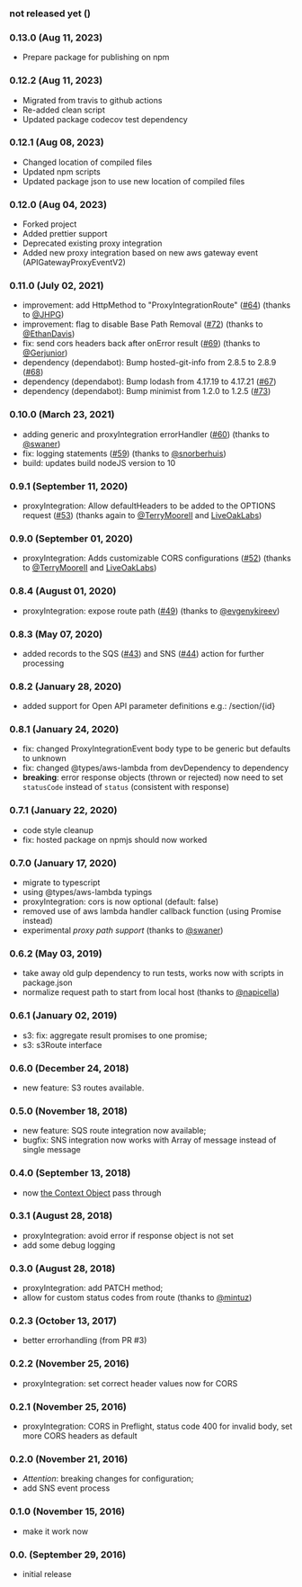 ### not released yet ()

### 0.13.0 (Aug 11, 2023)

-   Prepare package for publishing on npm

### 0.12.2 (Aug 11, 2023)

-   Migrated from travis to github actions
-   Re-added clean script
-   Updated package codecov test dependency

### 0.12.1 (Aug 08, 2023)

-   Changed location of compiled files
-   Updated npm scripts
-   Updated package json to use new location of compiled files

### 0.12.0 (Aug 04, 2023)

-   Forked project
-   Added prettier support
-   Deprecated existing proxy integration
-   Added new proxy integration based on new aws gateway event (APIGatewayProxyEventV2)

### 0.11.0 (July 02, 2021)

-   improvement: add HttpMethod to "ProxyIntegrationRoute" ([#64](https://github.com/spring-media/aws-lambda-router/pull/64)) (thanks to [@JHPG](https://github.com/JHPG))
-   improvement: flag to disable Base Path Removal ([#72](https://github.com/spring-media/aws-lambda-router/pull/72)) (thanks to [@EthanDavis](https://github.com/EthanDavis))
-   fix: send cors headers back after onError result ([#69](https://github.com/spring-media/aws-lambda-router/pull/69)) (thanks to [@Gerjunior](https://github.com/Gerjunior))
-   dependency (dependabot): Bump hosted-git-info from 2.8.5 to 2.8.9 ([#68](https://github.com/spring-media/aws-lambda-router/pull/68))
-   dependency (dependabot): Bump lodash from 4.17.19 to 4.17.21 ([#67](https://github.com/spring-media/aws-lambda-router/pull/67))
-   dependency (dependabot): Bump minimist from 1.2.0 to 1.2.5 ([#73](https://github.com/spring-media/aws-lambda-router/pull/73))

### 0.10.0 (March 23, 2021)

-   adding generic and proxyIntegration errorHandler ([#60](https://github.com/spring-media/aws-lambda-router/pull/60)) (thanks to [@swaner](https://github.com/swaner))
-   fix: logging statements ([#59](https://github.com/spring-media/aws-lambda-router/pull/59)) (thanks to [@snorberhuis](https://github.com/snorberhuis))
-   build: updates build nodeJS version to 10

### 0.9.1 (September 11, 2020)

-   proxyIntegration: Allow defaultHeaders to be added to the OPTIONS request ([#53](https://github.com/spring-media/aws-lambda-router/pull/53)) (thanks again to [@TerryMooreII](https://github.com/TerryMooreII) and [LiveOakLabs](https://github.com/LiveOakLabs))

### 0.9.0 (September 01, 2020)

-   proxyIntegration: Adds customizable CORS configurations ([#52](https://github.com/spring-media/aws-lambda-router/pull/52)) (thanks to [@TerryMooreII](https://github.com/TerryMooreII) and [LiveOakLabs](https://github.com/LiveOakLabs))

### 0.8.4 (August 01, 2020)

-   proxyIntegration: expose route path ([#49](https://github.com/spring-media/aws-lambda-router/pull/49)) (thanks to [@evgenykireev](https://github.com/evgenykireev))

### 0.8.3 (May 07, 2020)

-   added records to the SQS ([#43](https://github.com/spring-media/aws-lambda-router/pull/43)) and SNS ([#44](https://github.com/spring-media/aws-lambda-router/pull/44)) action for further processing

### 0.8.2 (January 28, 2020)

-   added support for Open API parameter definitions e.g.: /section/{id}

### 0.8.1 (January 24, 2020)

-   fix: changed ProxyIntegrationEvent body type to be generic but defaults to unknown
-   fix: changed @types/aws-lambda from devDependency to dependency
-   **breaking**: error response objects (thrown or rejected) now need to set `statusCode` instead of `status` (consistent with response)

### 0.7.1 (January 22, 2020)

-   code style cleanup
-   fix: hosted package on npmjs should now worked

### 0.7.0 (January 17, 2020)

-   migrate to typescript
-   using @types/aws-lambda typings
-   proxyIntegration: cors is now optional (default: false)
-   removed use of aws lambda handler callback function (using Promise instead)
-   experimental _proxy path support_ (thanks to [@swaner](https://github.com/swaner))

### 0.6.2 (May 03, 2019)

-   take away old gulp dependency to run tests, works now with scripts in package.json
-   normalize request path to start from local host (thanks to [@napicella](https://github.com/napicella))

### 0.6.1 (January 02, 2019)

-   s3: fix: aggregate result promises to one promise;
-   s3: s3Route interface

### 0.6.0 (December 24, 2018)

-   new feature: S3 routes available.

### 0.5.0 (November 18, 2018)

-   new feature: SQS route integration now available;
-   bugfix: SNS integration now works with Array of message instead of single message

### 0.4.0 (September 13, 2018)

-   now [the Context Object](https://docs.aws.amazon.com/lambda/latest/dg/nodejs-prog-model-handler.html) pass through

### 0.3.1 (August 28, 2018)

-   proxyIntegration: avoid error if response object is not set
-   add some debug logging

### 0.3.0 (August 28, 2018)

-   proxyIntegration: add PATCH method;
-   allow for custom status codes from route (thanks to [@mintuz](https://github.com/mintuz))

### 0.2.3 (October 13, 2017)

-   better errorhandling (from PR #3)

### 0.2.2 (November 25, 2016)

-   proxyIntegration: set correct header values now for CORS

### 0.2.1 (November 25, 2016)

-   proxyIntegration: CORS in Preflight, status code 400 for invalid body, set more CORS headers as default

### 0.2.0 (November 21, 2016)

-   _Attention_: breaking changes for configuration;
-   add SNS event process

### 0.1.0 (November 15, 2016)

-   make it work now

### 0.0. (September 29, 2016)

-   initial release

